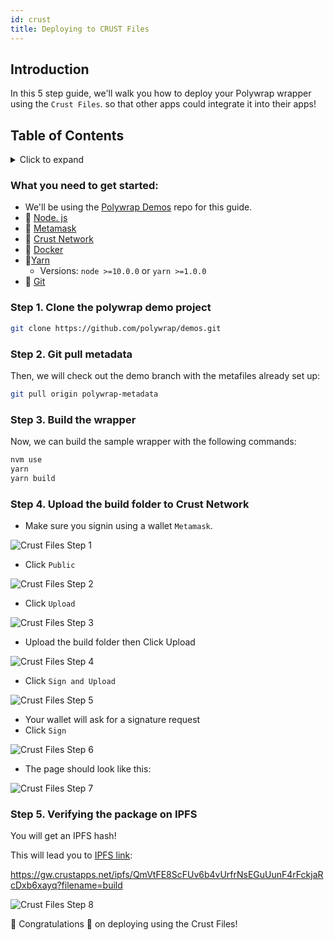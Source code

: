 ```yaml
---
id: crust
title: Deploying to CRUST Files
---
```


## **Introduction**

In this 5 step guide,  we'll walk you how to deploy your Polywrap wrapper using the `Crust Files`.
so that other apps could integrate it into their apps!

## **Table of Contents**
<details>
    <summary>Click to expand</summary>

  * [Introduction](#introduction)
  * [What you need to get started](#what-you-need-to-get-started)
  * [Step 1. Clone the polywrap demo project](#step-1-clone-the-polywrap-demo-project)
  * [Step 2. Pull the polywrap metadata](#step-2-git-pull-metadata)
  * [Step 3. Build the wrapper ](#step-3-build-the-wrapper)
  * [Step 4. Upload the build folder to Crust Network](#step-4-upload-the-build-folder-to-crust-network)
  * [Step 5. Verifying the package on IPFS ](#step-5-verifying-the-package-on-ipfs)


</details>


### What you need to get started:
* We'll be using the [Polywrap Demos](https://github.com/polywrap/demos) repo for this guide. 
* 💚 [Node. js](https://nodejs.org/en/) 
* 👛 [Metamask](https://metamask.io)
*  🥐 [Crust Network](https://crustfiles.io/home/)
* 🐳 [Docker](https://www.docker.com/)
* 🧶[Yarn](https://classic.yarnpkg.com/en/)
    * Versions:  `node >=10.0.0` or `yarn >=1.0.0`
* 🔸 [Git](https://git-scm.com/downloads)


### Step 1. Clone the polywrap demo project  

```bash
git clone https://github.com/polywrap/demos.git
```

### Step 2. Git pull metadata
Then, we will check out the demo branch with the metafiles already set up:

```bash
git pull origin polywrap-metadata
```

### Step 3. Build the wrapper
Now, we can build the sample wrapper with the following commands:

```bash
nvm use
yarn
yarn build
```


### Step 4. Upload the build folder to Crust Network

* Make sure you signin using a wallet `Metamask`.

![Crust Files Step 1](../../../../static/img/docs/tutorials/build-and-deploy-wasm-wrappers/deployment/crust/crust-step-1.png)


* Click `Public`


![Crust Files Step 2](../../../../static/img/docs/tutorials/build-and-deploy-wasm-wrappers/deployment/crust/crust-step-2.png)


* Click `Upload` 

![Crust Files Step 3](../../../../static/img/docs/tutorials/build-and-deploy-wasm-wrappers/deployment/crust/crust-step-3.png)

* Upload the build folder then Click Upload 

![Crust Files Step 4](../../../../static/img/docs/tutorials/build-and-deploy-wasm-wrappers/deployment/crust/crust-step-4.png)

* Click `Sign and Upload` 

![Crust Files Step 5](../../../../static/img/docs/tutorials/build-and-deploy-wasm-wrappers/deployment/crust/crust-step-5.png)

* Your wallet will ask for a signature request 
* Click `Sign`

![Crust Files Step 6](../../../../static/img/docs/tutorials/build-and-deploy-wasm-wrappers/deployment/crust/crust-step-6.png)

* The page should look like this: 

![Crust Files Step 7](../../../../static/img/docs/tutorials/build-and-deploy-wasm-wrappers/deployment/crust/crust-step-7.png)



### Step 5. Verifying the package on IPFS 
You will get an IPFS hash!

This will lead you to [IPFS link](https://gw.crustapps.net/ipfs/QmVtFE8ScFUv6b4vUrfrNsEGuUunF4rFckjaRcDxb6xayq?filename=build): 

https://gw.crustapps.net/ipfs/QmVtFE8ScFUv6b4vUrfrNsEGuUunF4rFckjaRcDxb6xayq?filename=build

![Crust Files Step 8](../../../../static/img/docs/tutorials/build-and-deploy-wasm-wrappers/deployment/crust/crust-step-8.png)


 🎉 Congratulations 🎉 on deploying using the Crust Files!  